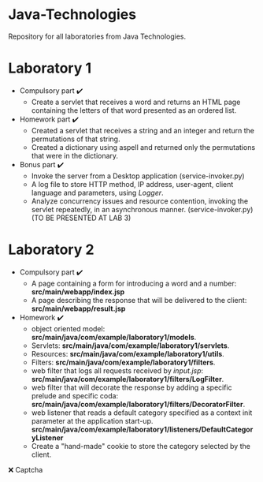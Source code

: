 # Java-Technologies
Repository for all laboratories from Java Technologies.

# Laboratory 1

* Compulsory part :heavy_check_mark:
    *  Create a servlet that receives a word and returns an HTML page containing the letters of that word presented as an ordered list. 
* Homework part :heavy_check_mark:
    * Created a servlet that receives a string and an integer and return the permutations of that string.
    * Created a dictionary using aspell and returned only the permutations that were in the dictionary.
* Bonus part :heavy_check_mark:
    * Invoke the server from a Desktop application (service-invoker.py)
    * A log file to store HTTP method, IP address, user-agent, client language and parameters, using *Logger*.
    * Analyze concurrency issues and resource contention, invoking the servlet repeatedly, in an asynchronous manner. (service-invoker.py) (TO BE PRESENTED AT LAB 3)

# Laboratory 2
* Compulsory part :heavy_check_mark:
   * A page containing a form for introducing a word and a number: **src/main/webapp/index.jsp**
   * A page describing the response that will be delivered to the client: **src/main/webapp/result.jsp**
* Homework :heavy_check_mark:
   * object oriented model: **src/main/java/com/example/laboratory1/models**.
   * Servlets: **src/main/java/com/example/laboratory1/servlets**.
   * Resources: **src/main/java/com/example/laboratory1/utils**.
   * Filters: **src/main/java/com/example/laboratory1/filters**.
   * web filter that logs all requests received by *input.jsp*: **src/main/java/com/example/laboratory1/filters/LogFilter**.
   * web filter that will decorate the response by adding a specific prelude and specific coda: **src/main/java/com/example/laboratory1/filters/DecoratorFilter**.
   * web listener that reads a default category specified as a context init parameter at the application start-up. **src/main/java/com/example/laboratory1/listeners/DefaultCategoryListener**
   * Create a "hand-made" cookie to store the category selected by the client.
   
 :x: Captcha
